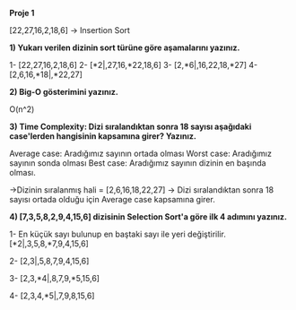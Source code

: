 **Proje 1**

[22,27,16,2,18,6] -> Insertion Sort

**1) Yukarı verilen dizinin sort türüne göre aşamalarını yazınız.**

1- [22,27,16,2,18,6]
2- [*2|,27,16,*22,18,6]
3- [2,*6|,16,22,18,*27]
4- [2,6,16,*18|,*22,27]

**2) Big-O gösterimini yazınız.**

O(n^2)

**3) Time Complexity: Dizi sıralandıktan sonra 18 sayısı aşağıdaki case'lerden hangisinin kapsamına girer? Yazınız.**

Average case: Aradığımız sayının ortada olması
Worst case: Aradığımız sayının sonda olması
Best case: Aradığımız sayının dizinin en başında olması.

->Dizinin sıralanmış hali = [2,6,16,18,22,27]
-> Dizi sıralandıktan sonra 18 sayısı ortada olduğu için Average case kapsamına girer.

**4) [7,3,5,8,2,9,4,15,6] dizisinin Selection Sort'a göre ilk 4 adımını yazınız.**

1- En küçük sayı bulunup en baştaki sayı ile yeri değiştirilir. [*2|,3,5,8,*7,9,4,15,6]

2- [2,3|,5,8,7,9,4,15,6]

3- [2,3,*4|,8,7,9,*5,15,6]

4- [2,3,4,*5|,7,9,8,15,6]


